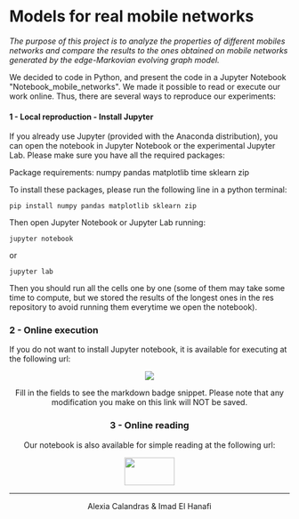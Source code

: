 
# Models for real mobile networks

*The purpose of this project is to analyze the properties of different mobiles networks and compare the results to the ones obtained on mobile networks generated by the edge-Markovian evolving graph model.*

We decided to code in Python, and present the code in a Jupyter Notebook "Notebook_mobile_networks".
We made it possible to read or execute our work online. Thus, there are several ways to reproduce our experiments:

#### 1 - Local reproduction - Install Jupyter
If you already use Jupyter (provided with the Anaconda distribution), you can open the notebook in Jupyter Notebook or the experimental Jupyter Lab. Please make sure you have all the required packages:

Package requirements:
numpy
pandas
matplotlib
time
sklearn
zip

To install these packages, please run the following line in a python terminal:
```
pip install numpy pandas matplotlib sklearn zip
```

Then open Jupyter Notebook or Jupyter Lab running:
```
jupyter notebook
```
or
```
jupyter lab
```

Then you should run all the cells one by one (some of them may take some time to compute, but we stored the results of the longest ones in the res repository to avoid running them everytime we open the notebook).

### 2 - Online execution
If you do not want to install Jupyter notebook, it is available for executing at the following url:  

[<center> <img src="https://mybinder.org/badge.svg">](https://mybinder.org/v2/gh/imadelh/Mobile-Networks_Graph-Models/master?urlpath=lab)

Fill in the fields to see the markdown badge snippet.
Please note that any modification you make on this link will NOT be saved.

### 3 - Online reading
Our notebook is also available for simple reading at the following url:

[<center> <img  height="50" width="90" src="http://nbviewer.jupyter.org/static/img/nav_logo.svg">](http://nbviewer.jupyter.org/github/imadelh/Mobile-Networks_Graph-Models/blob/master/Notebook_mobile_networks.ipynb)

-------
Alexia Calandras & Imad El Hanafi
